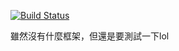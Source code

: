 [![Build Status](https://travis-ci.org/yueming-Chen/mine.svg?branch=master)](https://travis-ci.org/yueming-Chen/mine)

雖然沒有什麼框架，但還是要測試一下lol